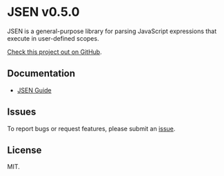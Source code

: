 # JSEN v0.5.0

JSEN is a general-purpose library for parsing JavaScript expressions that execute in user-defined scopes.

[Check this project out on GitHub](https://github.com/web-native/jsen).

## Documentation

+ [JSEN Guide](/jsen/v050/guide.md)

## Issues

To report bugs or request features, please submit an [issue](https://github.com/web-native/jsen/issues).

## License

MIT.
